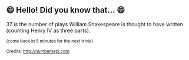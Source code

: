 ## 😄 Hello! Did you know that... 😄
37 is the number of plays William Shakespeare is thought to have written (counting Henry IV as three parts).

<sup>(come back in 5 minutes for the next trivia)</sup>


<sup>Credits: http://numbersapi.com</sup>
